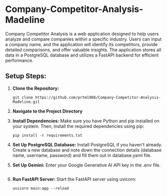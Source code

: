 # Company-Competitor-Analysis-Madeline

Company Competitor Analysis is a web application designed to help users analyze and compare companies within a specific industry. Users can input a company name, and the application will identify its competitors, provide detailed comparisons, and offer valuable insights. The application stores all data in a PostgreSQL database and utilizes a FastAPI backend for efficient performance.

## Setup Steps:

1. **Clone the Repository:**
   ```
   git clone https://github.com/prtm1908/Company-Competitor-Analysis-Madeline.git
   ```

2. **Navigate to the Project Directory**

3. **Install Dependencies:**
   Make sure you have Python and pip installed on your system. Then, install the required dependencies using pip:
   ```
   pip install -r requirements.txt
   ```

4. **Set Up PostgreSQL Database:**
   Install PostgreSQL if you haven't already. Create a new database and note down the connection details (database name, username, password) and fill them out in database.yaml file.
   
5. **Set Up Gemini:**
   Enter your Google Generative AI API key in the .env file.
   ```

6. **Run FastAPI Server:**
   Start the FastAPI server using uvicorn:
   ```
   uvicorn main:app --reload
   ```
